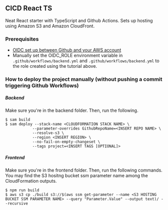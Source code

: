 ## CICD React TS

Neat React starter with TypeScript and Github Actions. Sets up hosting using Amazon S3 and Amazon CloudFront.

### Prerequisites

- [OIDC set up between Github and your AWS account](https://docs.github.com/en/actions/deployment/security-hardening-your-deployments/configuring-openid-connect-in-amazon-web-services)
- Manually set the OIDC_ROLE environment variable in `.github/workflows/backend.yml` and `.github/workflows/backend.yml` to the role created using the tutorial above.

### How to deploy the project manually (without pushing a commit triggering Github Workflows)

##### Backend

Make sure you're in the backend folder. Then, run the following.

```
$ sam build
$ sam deploy --stack-name <CLOUDFORMATION STACK NAME> \
            --parameter-overrides GithubRepoName=<INSERT REPO NAME> \
            --resolve-s3 \
            --region <INSERT REGION> \
            --no-fail-on-empty-changeset \
            --tags project=<INSERT TAGS [OPTIONAL]>
```

##### Frontend

Make sure you're in the frontend folder. Then, run the following commands. You may find the S3 hositng bucket ssm parameter name among the CloudFormation outputs.

```
$ npm run build
$ aws s3 cp ./build s3://$(aws ssm get-parameter --name <S3 HOSTING BUCKET SSM PARAMETER NAME> --query "Parameter.Value" --output text)/ --recursive
```
